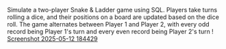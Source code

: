 Simulate a two-player Snake & Ladder game using SQL. Players take turns rolling a dice, and their
positions on a board are updated based on the dice roll. The game alternates between Player 1 and
Player 2, with every odd record being Player 1's turn and every even record being Player 2's turn
!
[Screenshot 2025-05-12 184429](https://github.com/user-attachments/assets/8569224e-f7d9-4524-baef-33c047745625)
